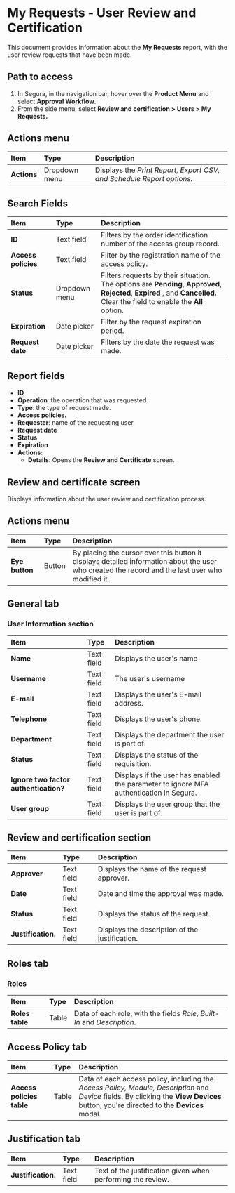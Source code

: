 # My Requests - User Review and Certification

This document provides information about the **My Requests** report, with the user review requests that have been made.

## Path to access

1. In Segura, in the navigation bar, hover over the **Product Menu** and select **Approval Workflow**.  
2. From the side menu, select **Review and certification \> Users \> My Requests.**

## Actions menu

| Item | Type | Description |
| :---- | :---- | :---- |
| **Actions** | Dropdown menu | Displays the *Print Report, Export CSV, and Schedule Report options.* |

## Search Fields

| Item | Type | Description |
| :---- | :---- | :---- |
| **ID** | Text field | Filters by the order identification number of the access group record. |
| **Access policies** | Text field | Filter by the registration name of the access policy. |
| **Status** | Dropdown menu | Filters requests by their situation. The options are **Pending**, **Approved**, **Rejected**, **Expired** , and **Cancelled.** Clear the field to enable the **All** option. |
| **Expiration** | Date picker | Filter by the request expiration period. |
| **Request date** | Date picker | Filters by the date the request was made. |

## Report fields

* **ID**  
* **Operation**: the operation that was requested.  
* **Type**: the type of request made.  
* **Access policies.**  
* **Requester**: name of the requesting user.  
* **Request date**  
* **Status**  
* **Expiration**  
* **Actions:**  
  * **Details**: Opens the **Review and Certificate** screen.

## Review and certificate screen

Displays information about the user review and certification process.

## Actions menu

| Item | Type | Description |
| :---- | :---- | :---- |
| **Eye button** | Button | By placing the cursor over this button it displays detailed information about the user who created the record and the last user who modified it. |

## General tab

### User Information section

| Item | Type | Description |
| :---- | :---- | :---- |
| **Name** | Text field | Displays the user's name |
| **Username** | Text field | The user's username |
| **E-mail** | Text field | Displays the user's E-mail address. |
| **Telephone** | Text field | Displays the user's phone. |
| **Department** | Text field | Displays the department the user is part of. |
| **Status** | Text field | Displays the status of the requisition. |
| **Ignore two factor authentication?** | Text field | Displays if the user has enabled the parameter to ignore MFA authentication in Segura. |
| **User group** | Text field | Displays the user group that the user is part of. |

## **Review and certification section**

| Item | Type | Description |
| :---- | :---- | :---- |
| **Approver** | Text field | Displays the name of the request approver. |
| **Date** | Text field | Date and time the approval was made. |
| **Status** | Text field | Displays the status of the request. |
| **Justification.** | Text field | Displays the description of the justification. |

## Roles tab

### Roles

| Item | Type | Description |
| :---- | :---- | :--- |
| **Roles table** | Table | Data of each role, with the fields *Role*, *Built-In* and *Description*. |

## Access Policy tab

| Item | Type | Description |
| :---- | :---- | :---- |
| **Access policies table** | Table | Data of each access policy, including the *Access Policy, Module, Description* and *Device* fields. By clicking the **View Devices** button, you're directed to the **Devices** modal. |

## Justification tab

| Item | Type | Description |
| :---- | :---- | :---- |
| **Justification.** | Text field | Text of the justification given when performing the review. |
